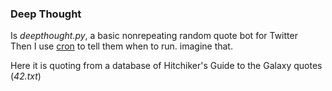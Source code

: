 ### Deep Thought ###

Is *deepthought.py*, a basic nonrepeating random quote bot for Twitter<br>
Then I use [cron](https://en.wikipedia.org/wiki/Cron) to tell them when to run. imagine that.

Here it is quoting from a database of 
Hitchiker's Guide to the Galaxy quotes (*42.txt*)



